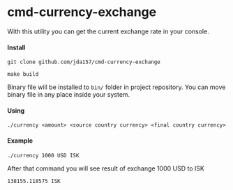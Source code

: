 # cmd-currency-exchange

With this utility you can get the current exchange rate in your console.

#### Install
`git clone github.com/jda157/cmd-currency-exchange`

`make build`

Binary file will be installed to `bin/` folder in project repository.
You can move binary file in any place inside your system.

#### Using

`./currency <amount> <source country currency> <final country currency>`

#### Example

`./currency 1000 USD ISK`

After that command you will see result of exchange 1000 USD to ISK

`138155.118575 ISK`
